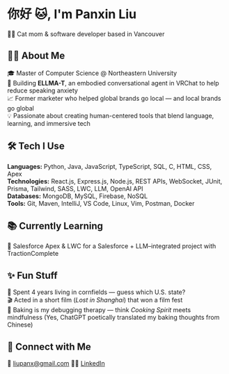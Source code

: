 # 你好 🐱, I'm Panxin Liu  
👩‍💻 Cat mom & software developer based in Vancouver

## 👩‍💻 About Me  
🎓 Master of Computer Science @ Northeastern University  
🧠 Building **ELLMA-T**, an embodied conversational agent in VRChat to help reduce speaking anxiety  
📈 Former marketer who helped global brands go local — and local brands go global  
💡 Passionate about creating human-centered tools that blend language, learning, and immersive tech  

## 🛠 Tech I Use  
**Languages:** Python, Java, JavaScript, TypeScript, SQL, C, HTML, CSS, Apex  
**Technologies:** React.js, Express.js, Node.js, REST APIs, WebSocket, JUnit, Prisma, Tailwind, SASS, LWC, LLM, OpenAI API  
**Databases:** MongoDB, MySQL, Firebase, NoSQL  
**Tools:** Git, Maven, IntelliJ, VS Code, Linux, Vim, Postman, Docker  

## 📚 Currently Learning  
🔧 Salesforce Apex & LWC for a Salesforce + LLM–integrated project with TractionComplete

## ✨ Fun Stuff  
🌽 Spent 4 years living in cornfields — guess which U.S. state?  
🎬 Acted in a short film (*Lost in Shanghai*) that won a film fest  
🧁 Baking is my debugging therapy — think *Cooking Spirit* meets mindfulness (Yes, ChatGPT poetically translated my baking thoughts from Chinese)

## 🔗 Connect with Me  
📧 liupanx@gmail.com
🧑‍💼 [LinkedIn](https://www.linkedin.com/in/claireliu1222/)
